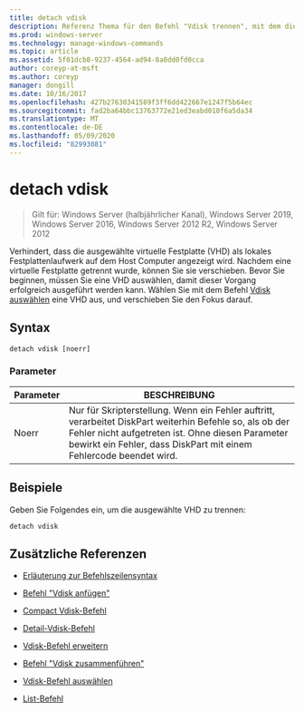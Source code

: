 ```yaml
---
title: detach vdisk
description: Referenz Thema für den Befehl "Vdisk trennen", mit dem die ausgewählte virtuelle Festplatte (VHD) nicht mehr als lokales Festplattenlaufwerk auf dem Host Computer angezeigt wird.
ms.prod: windows-server
ms.technology: manage-windows-commands
ms.topic: article
ms.assetid: 5f01dcb8-9237-4564-ad94-8a8dd0fd0cca
author: coreyp-at-msft
ms.author: coreyp
manager: dongill
ms.date: 10/16/2017
ms.openlocfilehash: 427b27630341589f3ff6dd422667e1247f5b64ec
ms.sourcegitcommit: fad2ba64bbc13763772e21ed3eabd010f6a5da34
ms.translationtype: MT
ms.contentlocale: de-DE
ms.lasthandoff: 05/09/2020
ms.locfileid: "82993081"
---
```

# <a name="detach-vdisk"></a>detach vdisk

> Gilt für: Windows Server (halbjährlicher Kanal), Windows Server 2019, Windows Server 2016, Windows Server 2012 R2, Windows Server 2012

Verhindert, dass die ausgewählte virtuelle Festplatte (VHD) als lokales Festplattenlaufwerk auf dem Host Computer angezeigt wird. Nachdem eine virtuelle Festplatte getrennt wurde, können Sie sie verschieben. Bevor Sie beginnen, müssen Sie eine VHD auswählen, damit dieser Vorgang erfolgreich ausgeführt werden kann. Wählen Sie mit dem Befehl [Vdisk auswählen](select-vdisk.md) eine VHD aus, und verschieben Sie den Fokus darauf.


## <a name="syntax"></a>Syntax

```
detach vdisk [noerr]
```

### <a name="parameters"></a>Parameter

| Parameter | BESCHREIBUNG |
| --------- | ----------- |
| Noerr | Nur für Skripterstellung. Wenn ein Fehler auftritt, verarbeitet DiskPart weiterhin Befehle so, als ob der Fehler nicht aufgetreten ist. Ohne diesen Parameter bewirkt ein Fehler, dass DiskPart mit einem Fehlercode beendet wird. |

## <a name="examples"></a>Beispiele

Geben Sie Folgendes ein, um die ausgewählte VHD zu trennen:

```
detach vdisk
```

## <a name="additional-references"></a>Zusätzliche Referenzen

- [Erläuterung zur Befehlszeilensyntax](command-line-syntax-key.md)

- [Befehl "Vdisk anfügen"](attach-vdisk.md)

- [Compact Vdisk-Befehl](compact-vdisk.md)

- [Detail-Vdisk-Befehl](detail-vdisk.md)

- [Vdisk-Befehl erweitern](expand-vdisk.md)

- [Befehl "Vdisk zusammenführen"](merge-vdisk.md)

- [Vdisk-Befehl auswählen](select-vdisk.md)

- [List-Befehl](list.md)
